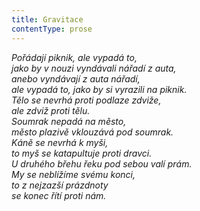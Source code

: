 ```yaml
---
title: Gravitace
contentType: prose
---
```


<section>

_Pořádají piknik, ale vypadá to,  
jako by v nouzi vyndávali nářadí z auta,  
anebo vyndávají z auta nářadí,  
ale vypadá to, jako by si vyrazili na piknik.  
Tělo se nevrhá proti podlaze zdviže,  
ale zdviž proti tělu.  
Soumrak nepadá na město,  
město plazivě vklouzává pod soumrak.  
Káně se nevrhá k myši,  
to myš se katapultuje proti dravci.  
U druhého břehu řeku pod sebou valí prám.  
My se neblížíme svému konci,  
to z nejzazší prázdnoty  
se konec řítí proti nám._

</section>
